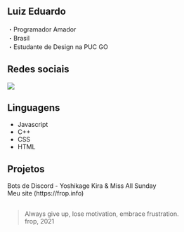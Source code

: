 ## Luiz Eduardo

<p>・Programador Amador<br>
・Brasil<br>
・Estudante de Design na PUC GO</p>

##
## Redes sociais
[![](https://img.shields.io/badge/Instagram-E4405F?style=for-the-badge&logo=instagram&logoColor=white)](https://www.instagram.com/eusoufrop/)  
##
## Linguagens
- Javascript
- C++
- CSS
- HTML

##
## Projetos
<p>Bots de Discord - Yoshikage Kira & Miss All Sunday<br>
Meu site (https://frop.info)</p>

## 

> Always give up, lose motivation, embrace frustration.  
> frop, 2021
